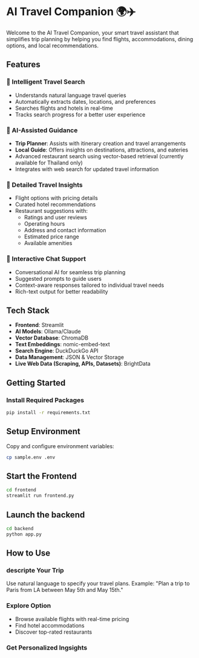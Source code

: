 # AI Travel Companion 🌍✈️

Welcome to the AI Travel Companion, your smart travel assistant that simplifies trip planning by helping you find flights, accommodations, dining options, and local recommendations.

## Features
### 🔎 Intelligent Travel Search
- Understands natural language travel queries
- Automatically extracts dates, locations, and preferences
- Searches flights and hotels in real-time
- Tracks search progress for a better user experience

### 🤖 AI-Assisted Guidance
- **Trip Planner**: Assists with itinerary creation and travel arrangements
- **Local Guide**: Offers insights on destinations, attractions, and eateries
- Advanced restaurant search using vector-based retrieval (currently available for Thailand only)
- Integrates with web search for updated travel information

### 🏨 Detailed Travel Insights
- Flight options with pricing details
- Curated hotel recommendations
- Restaurant suggestions with:
  - Ratings and user reviews
  - Operating hours
  - Address and contact information
  - Estimated price range
  - Available amenities

### 💬 Interactive Chat Support
- Conversational AI for seamless trip planning
- Suggested prompts to guide users
- Context-aware responses tailored to individual travel needs
- Rich-text output for better readability

## Tech Stack
- **Frontend**: Streamlit
- **AI Models**: Ollama/Claude
- **Vector Database**: ChromaDB
- **Text Embeddings**: nomic-embed-text
- **Search Engine**: DuckDuckGo API
- **Data Management**: JSON & Vector Storage
- **Live Web Data (Scraping, APIs, Datasets)**: BrightData

## Getting Started

### Install Required Packages
```bash
pip install -r requirements.txt

```
## Setup Environment

Copy and configure environment variables:

```bash
cp sample.env .env
```

## Start the Frontend

```bash
cd frontend
streamlit run frontend.py
```

## Launch the backend
```bash
cd backend
python app.py
```
## How to Use
### descripte Your Trip
Use natural language to specify your travel plans.
Example: "Plan a trip to Paris from LA between May 5th and May 15th."

### Explore Option
- Browse available flights with real-time pricing
- Find hotel accommodations
- Discover top-rated restaurants

### Get Personalized Ingsights
